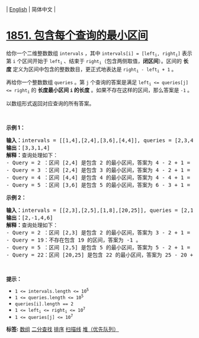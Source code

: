 | [English](README_EN.md) | 简体中文 |

# [1851. 包含每个查询的最小区间](https://leetcode-cn.com/problems/minimum-interval-to-include-each-query)
<p>给你一个二维整数数组 <code>intervals</code> ，其中 <code>intervals[i] = [left<sub>i</sub>, right<sub>i</sub>]</code> 表示第 <code>i</code> 个区间开始于 <code>left<sub>i</sub></code> 、结束于 <code>right<sub>i</sub></code>（包含两侧取值，<strong>闭区间</strong>）。区间的 <strong>长度</strong> 定义为区间中包含的整数数目，更正式地表达是 <code>right<sub>i</sub> - left<sub>i</sub> + 1</code> 。</p>

<p>再给你一个整数数组 <code>queries</code> 。第 <code>j</code> 个查询的答案是满足 <code>left<sub>i</sub> <= queries[j] <= right<sub>i</sub></code> 的 <strong>长度最小区间 <code>i</code> 的长度</strong> 。如果不存在这样的区间，那么答案是 <code>-1</code> 。</p>

<p>以数组形式返回对应查询的所有答案。</p>

<p> </p>

<p><strong>示例 1：</strong></p>

<pre>
<strong>输入：</strong>intervals = [[1,4],[2,4],[3,6],[4,4]], queries = [2,3,4,5]
<strong>输出：</strong>[3,3,1,4]
<strong>解释：</strong>查询处理如下：
- Query = 2 ：区间 [2,4] 是包含 2 的最小区间，答案为 4 - 2 + 1 = 3 。
- Query = 3 ：区间 [2,4] 是包含 3 的最小区间，答案为 4 - 2 + 1 = 3 。
- Query = 4 ：区间 [4,4] 是包含 4 的最小区间，答案为 4 - 4 + 1 = 1 。
- Query = 5 ：区间 [3,6] 是包含 5 的最小区间，答案为 6 - 3 + 1 = 4 。
</pre>

<p><strong>示例 2：</strong></p>

<pre>
<strong>输入：</strong>intervals = [[2,3],[2,5],[1,8],[20,25]], queries = [2,19,5,22]
<strong>输出：</strong>[2,-1,4,6]
<strong>解释：</strong>查询处理如下：
- Query = 2 ：区间 [2,3] 是包含 2 的最小区间，答案为 3 - 2 + 1 = 2 。
- Query = 19：不存在包含 19 的区间，答案为 -1 。
- Query = 5 ：区间 [2,5] 是包含 5 的最小区间，答案为 5 - 2 + 1 = 4 。
- Query = 22：区间 [20,25] 是包含 22 的最小区间，答案为 25 - 20 + 1 = 6 。
</pre>

<p> </p>

<p><strong>提示：</strong></p>

<ul>
	<li><code>1 <= intervals.length <= 10<sup>5</sup></code></li>
	<li><code>1 <= queries.length <= 10<sup>5</sup></code></li>
	<li><code>queries[i].length == 2</code></li>
	<li><code>1 <= left<sub>i</sub> <= right<sub>i</sub> <= 10<sup>7</sup></code></li>
	<li><code>1 <= queries[j] <= 10<sup>7</sup></code></li>
</ul>

**标签:**  [数组](https://leetcode-cn.com/tag/array) [二分查找](https://leetcode-cn.com/tag/binary-search) [排序](https://leetcode-cn.com/tag/sorting) [扫描线](https://leetcode-cn.com/tag/line-sweep) [堆（优先队列）](https://leetcode-cn.com/tag/heap-priority-queue) 